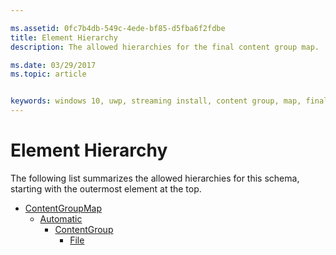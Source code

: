 ```yaml
---

ms.assetid: 0fc7b4db-549c-4ede-bf85-d5fba6f2fdbe
title: Element Hierarchy
description: The allowed hierarchies for the final content group map.

ms.date: 03/29/2017
ms.topic: article


keywords: windows 10, uwp, streaming install, content group, map, final content group, automatic content group
---
```



# Element Hierarchy


The following list summarizes the allowed hierarchies for this schema, starting with the outermost element at the top.

-   [ContentGroupMap](element-final-contentgroupmap.md)
    -   [Automatic](element-final-automatic.md)
        -   [ContentGroup](element-final-automatic-contentgroup.md)
            -   [File](element-final-automatic-file.md)